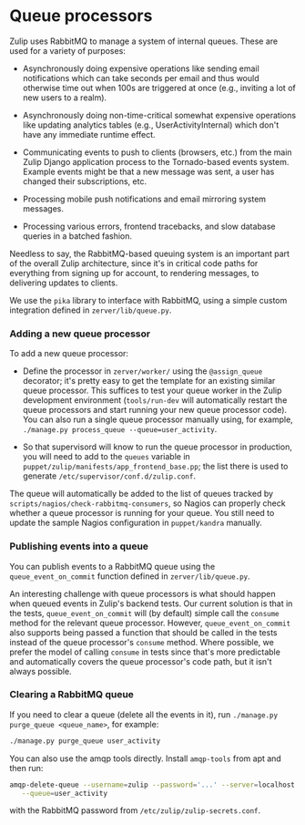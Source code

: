 # Queue processors

Zulip uses RabbitMQ to manage a system of internal queues. These are
used for a variety of purposes:

- Asynchronously doing expensive operations like sending email
  notifications which can take seconds per email and thus would
  otherwise time out when 100s are triggered at once (e.g., inviting a
  lot of new users to a realm).

- Asynchronously doing non-time-critical somewhat expensive operations
  like updating analytics tables (e.g., UserActivityInternal) which
  don't have any immediate runtime effect.

- Communicating events to push to clients (browsers, etc.) from the
  main Zulip Django application process to the Tornado-based events
  system. Example events might be that a new message was sent, a user
  has changed their subscriptions, etc.

- Processing mobile push notifications and email mirroring system
  messages.

- Processing various errors, frontend tracebacks, and slow database
  queries in a batched fashion.

Needless to say, the RabbitMQ-based queuing system is an important
part of the overall Zulip architecture, since it's in critical code
paths for everything from signing up for account, to rendering
messages, to delivering updates to clients.

We use the `pika` library to interface with RabbitMQ, using a simple
custom integration defined in `zerver/lib/queue.py`.

### Adding a new queue processor

To add a new queue processor:

- Define the processor in `zerver/worker/` using the `@assign_queue` decorator;
  it's pretty easy to get the template for an existing similar queue
  processor. This suffices to test your queue worker in the Zulip development
  environment (`tools/run-dev` will automatically restart the queue processors
  and start running your new queue processor code). You can also run a single
  queue processor manually using, for example,
  `./manage.py process_queue --queue=user_activity`.

- So that supervisord will know to run the queue processor in
  production, you will need to add to the `queues` variable in
  `puppet/zulip/manifests/app_frontend_base.pp`; the list there is
  used to generate `/etc/supervisor/conf.d/zulip.conf`.

The queue will automatically be added to the list of queues tracked by
`scripts/nagios/check-rabbitmq-consumers`, so Nagios can properly
check whether a queue processor is running for your queue. You still
need to update the sample Nagios configuration in `puppet/kandra`
manually.

### Publishing events into a queue

You can publish events to a RabbitMQ queue using the
`queue_event_on_commit` function defined in `zerver/lib/queue.py`.

An interesting challenge with queue processors is what should happen
when queued events in Zulip's backend tests. Our current solution is
that in the tests, `queue_event_on_commit` will (by default) simple call
the `consume` method for the relevant queue processor. However,
`queue_event_on_commit` also supports being passed a function that should
be called in the tests instead of the queue processor's `consume`
method. Where possible, we prefer the model of calling `consume` in
tests since that's more predictable and automatically covers the queue
processor's code path, but it isn't always possible.

### Clearing a RabbitMQ queue

If you need to clear a queue (delete all the events in it), run
`./manage.py purge_queue <queue_name>`, for example:

```bash
./manage.py purge_queue user_activity
```

You can also use the amqp tools directly. Install `amqp-tools` from
apt and then run:

```bash
amqp-delete-queue --username=zulip --password='...' --server=localhost \
   --queue=user_activity
```

with the RabbitMQ password from `/etc/zulip/zulip-secrets.conf`.
